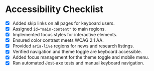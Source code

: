 # Accessibility Checklist

- [x] Added skip links on all pages for keyboard users.
- [x] Assigned `id="main-content"` to main regions.
- [x] Implemented focus styles for interactive elements.
- [x] Ensured color contrast meets WCAG 2.1 AA.
- [x] Provided `aria-live` regions for news and research listings.
- [x] Verified navigation and theme toggle are keyboard accessible.
- [x] Added focus management for the theme toggle and mobile menu.
- [x] Ran automated Jest-axe tests and manual keyboard navigation.
